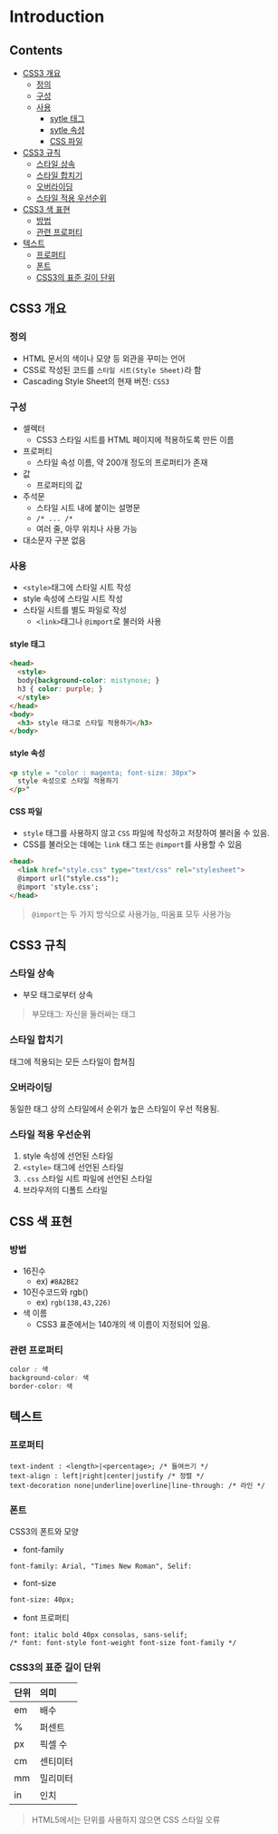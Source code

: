 Introduction
===

Contents
---
- [CSS3 개요](#css3-개요)
  - [정의](#정의)
  - [구성](#구성)
  - [사용](#사용)
    - [sytle 태그](#style-태그)
    - [sytle 속성](#style-속성)
    - [CSS 파일](#css-파일)
- [CSS3 규칙](#css3-규칙)
  - [스타일 상속](#스타일-상속)
  - [스타일 합치기](#스타일-합치기)
  - [오버라이딩](#오버라이딩)
  - [스타일 적용 우선순위](#스타일-적용-우선순위)
- [CSS3 색 표현](#css3-색-표현)
  - [방법](#방법)
  - [관련 프로퍼티](#관련-프로퍼티)
- [텍스트](#텍스트)
  - [프로퍼티](#프로퍼티)
  - [폰트](#폰트)
  - [CSS3의 표준 길이 단위](#css3의-표준-길이-단위)

CSS3 개요
---
### 정의
- HTML 문서의 색이나 모양 등 외관을 꾸미는 언어
- CSS로 작성된 코드를 `스타일 시트(Style Sheet)`라 함
- Cascading Style Sheet의 현재 버전: `CSS3`

### 구성
- 셀렉터
  - CSS3 스타일 시트를 HTML 페이지에 적용하도록 만든 이름
- 프로퍼티
  - 스타일 속성 이름, 약 200개 정도의 프로퍼티가 존재
- 값
  - 프로퍼티의 값
- 주석문
  - 스타일 시트 내에 붙이는 설명문
  - `/* ... /*`
  - 여러 줄, 아무 위치나 사용 가능
- 대소문자 구분 없음

### 사용
- `<style>`태그에 스타일 시트 작성
- style 속성에 스타일 시트 작성
- 스타일 시트를 별도 파일로 작성
  - `<link>`태그나 `@import`로 불러와 사용

#### style 태그
```HTML
<head>
  <style>
  body{background-color: mistynose; }
  h3 { color: purple; }
  </style>
</head>
<body>
  <h3> style 태그로 스타일 적용하기</h3>
</body>
```

#### style 속성
```HTML
<p style = "color : magenta; font-size: 30px">
  style 속성으로 스타일 적용하기
</p>"
```

#### CSS 파일
- `style` 태그를 사용하지 않고 `CSS` 파일에 작성하고 저장하여 불러올 수 있음.
- CSS를 불러오는 데에는 `link` 태그 또는 `@import`를 사용할 수 있음
```HTML
<head>
  <link href="style.css" type="text/css" rel="stylesheet">
  @import url("style.css");
  @import 'style.css';
</head>
```
> `@import`는 두 가지 방식으로 사용가능, 따옴표 모두 사용가능

CSS3 규칙
---
### 스타일 상속
- 부모 태그로부터 상속
> 부모태그: 자신을 둘러싸는 태그

### 스타일 합치기
태그에 적용되는 모든 스타일이 합쳐짐

### 오버라이딩
동일한 태그 상의 스타일에서 순위가 높은 스타일이 우선 적용됨.

### 스타일 적용 우선순위
1. style 속성에 선언된 스타일
2. `<style>` 태그에 선언된 스타일
3. `.css` 스타일 시트 파일에 선언된 스타일
4. 브라우저의 디폴트 스타일


CSS 색 표현
---
### 방법

- 16진수
  - ex) `#8A2BE2`
- 10진수코드와 rgb()
  - ex) `rgb(138,43,226)`
- 색 이름
  - CSS3 표준에서는 140개의 색 이름이 지정되어 있음.

### 관련 프로퍼티
```css
color : 색
background-color: 색
border-color: 색
```

텍스트
---

### 프로퍼티

```CSS3
text-indent : <length>|<percentage>; /* 들여쓰기 */
text-align : left|right|center|justify /* 정렬 */
text-decoration none|underline|overline|line-through: /* 라인 */
```

### 폰트
CSS3의 폰트와 모양

- font-family
```css3
font-family: Arial, "Times New Roman", Selif:
```

- font-size
```css3
font-size: 40px;
```

- font 프로퍼티
```css3
font: italic bold 40px consolas, sans-selif;
/* font: font-style font-weight font-size font-family */
```

### CSS3의 표준 길이 단위

| 단위 | 의미     |
| :------------- | :------------- |
| em      | 배수      |
| % | 퍼센트|
| px | 픽셀 수 |
| cm | 센티미터 |
| mm | 밀리미터 |
| in | 인치 |

> HTML5에서는 단위를 사용하지 않으면 CSS 스타일 오류
